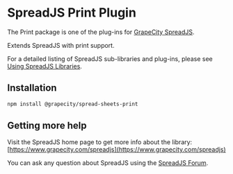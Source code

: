 # SpreadJS Print Plugin

The Print package is one of the plug-ins for [GrapeCity SpreadJS](https://www.grapecity.com/spreadjs).

Extends SpreadJS with print support.

For a detailed listing of SpreadJS sub-libraries and plug-ins, please see [Using SpreadJS Libraries](https://www.grapecity.com/spreadjs/docs/getstarted/modules).

## Installation
```sh
npm install @grapecity/spread-sheets-print
```

## Getting more help
Visit the SpreadJS home page to get more info about the library:
[https://www.grapecity.com/spreadjs](https://www.grapecity.com/spreadjs)

You can ask any question about SpreadJS using the [SpreadJS Forum](https://www.grapecity.com/forums/spreadjs).
